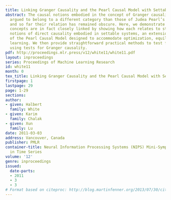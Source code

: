 ```yaml
---
title: Linking Granger Causality and the Pearl Causal Model with Settable Systems
abstract: The causal notions embodied in the concept of Granger causality have been
  argued to belong to a different category than those of Judea Pearl’s Causal Model,
  and so far their relation has remained obscure. Here, we demonstrate that these
  concepts are in fact closely linked by showing how each relates to straightforward
  notions of direct causality embodied in settable systems, an extension and refinement
  of the Pearl Causal Model designed to accommodate optimization, equilibrium, and
  learning. We then provide straightforward practical methods to test for direct causality
  using tests for Granger causality.
pdf: http://proceedings.mlr.press/v12/white11/white11.pdf
layout: inproceedings
series: Proceedings of Machine Learning Research
id: white11
month: 0
tex_title: Linking Granger Causality and the Pearl Causal Model with Settable Systems
firstpage: 1
lastpage: 29
page: 1-29
sections: 
author:
- given: Halbert
  family: White
- given: Karim
  family: Chalak
- given: Xun
  family: Lu
date: 2011-03-03
address: Vancouver, Canada
publisher: PMLR
container-title: Neural Information Processing Systems (NIPS) Mini-Symposium on Causality
  in Time Series
volume: '12'
genre: inproceedings
issued:
  date-parts:
  - 2011
  - 3
  - 3
# Format based on citeproc: http://blog.martinfenner.org/2013/07/30/citeproc-yaml-for-bibliographies/
---
```

